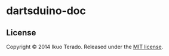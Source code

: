 # dartsduino-doc


## License

Copyright &copy; 2014 Ikuo Terado. Released under the [MIT license](http://www.opensource.org/licenses/mit-license.php).
